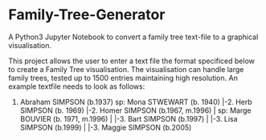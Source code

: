 # Family-Tree-Generator
A Python3 Jupyter Notebook to convert a family tree text-file to a graphical visualisation.

This project allows the user to enter a text file the format specificed below to create a Family Tree visualisation. 
The visualisation can handle large family trees, tested up to 1500 entries maintaining high resolution.
An example textfile needs to look as follows:

1. Abraham SIMPSON (b.1937)
sp: Mona STWEWART (b. 1940)
  |-2. Herb SIMPSON (b. 1969)
  |-2. Homer SIMPSON (b.1967, m.1996)
  | sp: Marge BOUVIER (b. 1971, m.1996)
  |  |-3. Bart SIMPSON (b.1997)
  |  |-3. Lisa SIMPSON (b.1999)
  |  |-3. Maggie SIMPSON (b.2005)
